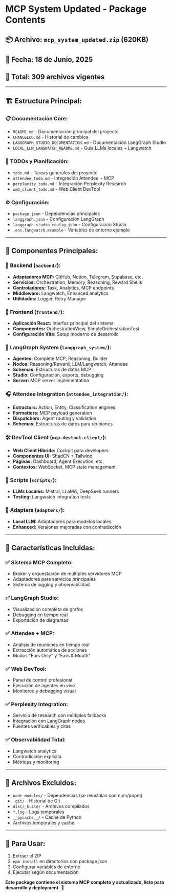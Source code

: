# MCP System Updated - Package Contents

## 📦 **Archivo:** `mcp_system_updated.zip` (620KB)
## 📅 **Fecha:** 18 de Junio, 2025
## 📁 **Total:** 309 archivos vigentes

---

## 🏗️ **Estructura Principal:**

### **📋 Documentación Core:**
- `README.md` - Documentación principal del proyecto
- `CHANGELOG.md` - Historial de cambios
- `LANGGRAPH_STUDIO_DOCUMENTATION.md` - Documentación LangGraph Studio
- `LOCAL_LLM_LANGWATCH_README.md` - Guía LLMs locales + Langwatch

### **📝 TODOs y Planificación:**
- `todo.md` - Tareas generales del proyecto
- `attendee_todo.md` - Integración Attendee + MCP
- `perplexity_todo.md` - Integración Perplexity Research
- `web_client_todo.md` - Web Client DevTool

### **⚙️ Configuración:**
- `package.json` - Dependencias principales
- `langgraph.json` - Configuración LangGraph
- `langgraph_studio_config.json` - Configuración Studio
- `.env.langwatch.example` - Variables de entorno ejemplo

---

## 🚀 **Componentes Principales:**

### **🔧 Backend (`backend/`):**
- **Adaptadores MCP:** GitHub, Notion, Telegram, Supabase, etc.
- **Servicios:** Orchestration, Memory, Reasoning, Reward Shells
- **Controladores:** Task, Analytics, MCP endpoints
- **Middleware:** Langwatch, Enhanced analytics
- **Utilidades:** Logger, Retry Manager

### **🎨 Frontend (`frontend/`):**
- **Aplicación React:** Interfaz principal del sistema
- **Componentes:** OrchestrationView, SimpleOrchestrationTest
- **Configuración Vite:** Setup moderno de desarrollo

### **🧠 LangGraph System (`langgraph_system/`):**
- **Agentes:** Complete MCP, Reasoning, Builder
- **Nodos:** Reasoning/Reward, LLM/Langwatch, Attendee
- **Schemas:** Estructuras de datos MCP
- **Studio:** Configuración, exports, debugging
- **Server:** MCP server implementation

### **🎧 Attendee Integration (`attendee_integration/`):**
- **Extractors:** Action, Entity, Classification engines
- **Formatters:** MCP payload generation
- **Dispatchers:** Agent routing y validation
- **Schemas:** Estructuras de datos para reuniones

### **🛠️ DevTool Client (`mcp-devtool-client/`):**
- **Web Client Híbrido:** Cockpit para developers
- **Componentes UI:** ShadCN + Tailwind
- **Páginas:** Dashboard, Agent Execution, etc.
- **Contextos:** WebSocket, MCP state management

### **🔬 Scripts (`scripts/`):**
- **LLMs Locales:** Mistral, LLaMA, DeepSeek runners
- **Testing:** Langwatch integration tests

### **🔌 Adapters (`adapters/`):**
- **Local LLM:** Adaptadores para modelos locales
- **Enhanced:** Versiones mejoradas con contradicción

---

## 🎯 **Características Incluidas:**

### **✅ Sistema MCP Completo:**
- Broker y orquestación de múltiples servidores MCP
- Adaptadores para servicios principales
- Sistema de logging y observabilidad

### **✅ LangGraph Studio:**
- Visualización completa de grafos
- Debugging en tiempo real
- Exportación de diagramas

### **✅ Attendee + MCP:**
- Análisis de reuniones en tiempo real
- Extracción automática de acciones
- Modos "Ears Only" y "Ears & Mouth"

### **✅ Web DevTool:**
- Panel de control profesional
- Ejecución de agentes en vivo
- Monitoreo y debugging visual

### **✅ Perplexity Integration:**
- Servicio de research con múltiples fallbacks
- Integración con LangGraph nodes
- Fuentes verificables y citas

### **✅ Observabilidad Total:**
- Langwatch analytics
- Contradicción explícita
- Métricas y monitoring

---

## 🚫 **Archivos Excluidos:**
- `node_modules/` - Dependencias (se reinstalan con npm/pnpm)
- `.git/` - Historial de Git
- `dist/`, `build/` - Archivos compilados
- `*.log` - Logs temporales
- `__pycache__/` - Cache de Python
- Archivos temporales y cache

---

## 🔄 **Para Usar:**
1. Extraer el ZIP
2. `npm install` en directorios con package.json
3. Configurar variables de entorno
4. Ejecutar según documentación

**Este package contiene el sistema MCP completo y actualizado, listo para desarrollo y deployment.** 🚀

